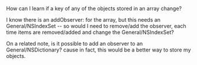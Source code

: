 How can I learn if a key of any of the objects stored in an array change?

I know there is an addObserver: for the array, but this needs an General/NSIndexSet -- so would I need to remove/add the observer, each time items are removed/added and change the General/NSIndexSet?

On a related note, is it possible to add an observer to an General/NSDictionary? cause in fact, this would be a better way to store my objects.